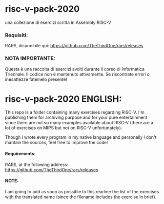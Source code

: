 # risc-v-pack-2020
una collezione di esercizi scritta in Assembly RISC-V

### Requisiti:
RARS, disponibile qui: https://github.com/TheThirdOne/rars/releases

### NOTA IMPORTANTE:
Questa è una raccolta di esercizi svolti durante il corso di Informatica Triennale.
Il codice non é mantenuto attivamente.
Se riscontrate errori o inesattezze fatemelo presente!


# risc-v-pack-2020 ENGLISH:
This repo is a folder containing many exercises regarding RISC-V.
I'm publishing them for archiving purpose and for your pure entertainment since there are not so many examples available about RISC-V (there are a lot of exercises on MIPS but not on RISC-V unfortunately).

Though I wrote every program in my native language and personally I don't mantain the sources, feel free to improve the code!

#### Requirements:
RARS, at the following address: https://github.com/TheThirdOne/rars/releases

#### NOTE:
I am going to add as soon as possible to this readme the list of the exercises with the translated name (since the filename includes the exercise in brief).
